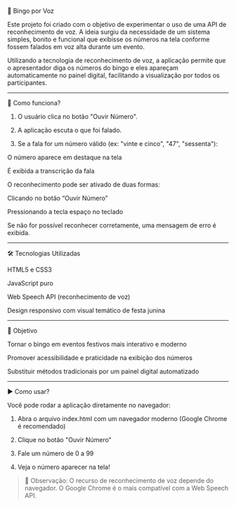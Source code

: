 🎉 Bingo por Voz

Este projeto foi criado com o objetivo de experimentar o uso de uma API de reconhecimento de voz. A ideia surgiu da necessidade de um sistema simples, bonito e funcional que exibisse os números na tela conforme fossem falados em voz alta durante um evento.

Utilizando a tecnologia de reconhecimento de voz, a aplicação permite que o apresentador diga os números do bingo e eles apareçam automaticamente no painel digital, facilitando a visualização por todos os participantes.


---

🧠 Como funciona?

1. O usuário clica no botão "Ouvir Número".


2. A aplicação escuta o que foi falado.


3. Se a fala for um número válido (ex: "vinte e cinco", "47", "sessenta"):

O número aparece em destaque na tela

É exibida a transcrição da fala




O reconhecimento pode ser ativado de duas formas:

Clicando no botão “Ouvir Número”

Pressionando a tecla espaço no teclado



Se não for possível reconhecer corretamente, uma mensagem de erro é exibida.


---

🛠 Tecnologias Utilizadas

HTML5 e CSS3

JavaScript puro

Web Speech API (reconhecimento de voz)

Design responsivo com visual temático de festa junina



---

🎯 Objetivo

Tornar o bingo em eventos festivos mais interativo e moderno

Promover acessibilidade e praticidade na exibição dos números

Substituir métodos tradicionais por um painel digital automatizado



---

▶️ Como usar?

Você pode rodar a aplicação diretamente no navegador:

1. Abra o arquivo index.html com um navegador moderno (Google Chrome é recomendado)


2. Clique no botão "Ouvir Número"


3. Fale um número de 0 a 99


4. Veja o número aparecer na tela!



> 📌 Observação: O recurso de reconhecimento de voz depende do navegador. O Google Chrome é o mais compatível com a Web Speech API.




